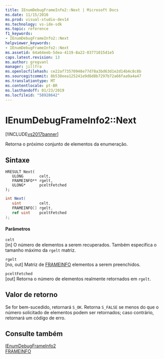 ```yaml
---
title: IEnumDebugFrameInfo2::Next | Microsoft Docs
ms.date: 11/15/2016
ms.prod: visual-studio-dev14
ms.technology: vs-ide-sdk
ms.topic: reference
f1_keywords:
- IEnumDebugFrameInfo2::Next
helpviewer_keywords:
- IEnumDebugFrameInfo2::Next
ms.assetid: 64a64eeb-5dea-4119-8a22-03771015d1e5
caps.latest.revision: 13
ms.author: gregvanl
manager: jillfra
ms.openlocfilehash: ce22af73570948e77d78a3bd63d1e2d14b4c8c8b
ms.sourcegitcommit: 8b538eea125241e9d6d8b7297b72a66faa9a4a47
ms.translationtype: MT
ms.contentlocale: pt-BR
ms.lasthandoff: 01/23/2019
ms.locfileid: "58928642"
---
```

# <a name="ienumdebugframeinfo2next"></a>IEnumDebugFrameInfo2::Next
[!INCLUDE[vs2017banner](../../../includes/vs2017banner.md)]

Retorna o próximo conjunto de elementos da enumeração.  
  
## <a name="syntax"></a>Sintaxe  
  
```cpp#  
HRESULT Next(  
   ULONG       celt,  
   FRAMEINFO** rgelt,  
   ULONG*      pceltFetched  
);  
```  
  
```csharp  
int Next(  
   uint        celt,  
   FRAMEINFO[] rgelt,  
   ref uint    pceltFetched  
);  
```  
  
#### <a name="parameters"></a>Parâmetros  
 `celt`  
 [in] O número de elementos a serem recuperados. Também especifica o tamanho máximo da `rgelt` matriz.  
  
 `rgelt`  
 [no, out] Matriz de [FRAMEINFO](../../../extensibility/debugger/reference/frameinfo.md) elementos a serem preenchidos.  
  
 `pceltFetched`  
 [out] Retorna o número de elementos realmente retornados em `rgelt`.  
  
## <a name="return-value"></a>Valor de retorno  
 Se for bem-sucedido, retornará `S_OK`. Retorna `S_FALSE` se menos do que o número solicitado de elementos podem ser retornados; caso contrário, retornará um código de erro.  
  
## <a name="see-also"></a>Consulte também  
 [IEnumDebugFrameInfo2](../../../extensibility/debugger/reference/ienumdebugframeinfo2.md)   
 [FRAMEINFO](../../../extensibility/debugger/reference/frameinfo.md)
